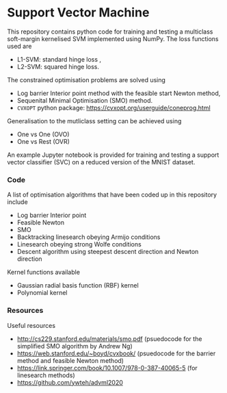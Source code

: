 # Support Vector Machine
This repository contains python code for training and testing a multiclass soft-margin kernelised SVM implemented using NumPy. 
The loss functions used are
* L1-SVM: standard hinge loss ,
* L2-SVM: squared hinge loss. 

The constrained optimisation problems are solved using  
* Log barrier Interior point method with the feasible start Newton method,
* Sequenital Minimal Optimisation  (SMO) method.
* `CVXOPT` python package: https://cvxopt.org/userguide/coneprog.html

Generalisation to the mutliclass setting can be achieved using
* One vs One (OVO)
* One vs Rest (OVR)

An example Jupyter notebook is provided for training and testing a support vector classifier (SVC) on a reduced version of the MNIST dataset.

### Code
A list of optimisation algorithms that have been coded up in this repository include
* Log barrier Interior point
* Feasible Newton
* SMO
* Backtracking linesearch obeying Armijo conditions
* Linesearch obeying strong Wolfe conditions
* Descent algorithm using steepest descent direction and Newton direction

Kernel functions available
* Gaussian radial basis function (RBF) kernel
* Polynomial kernel

### Resources
Useful resources
* http://cs229.stanford.edu/materials/smo.pdf (psuedocode for the simplified SMO algorithm by Andrew Ng)
* https://web.stanford.edu/~boyd/cvxbook/ (psuedocode for the barrier method and feasible Newton method)
* https://link.springer.com/book/10.1007/978-0-387-40065-5 (for linesearch methods)
* https://github.com/ywteh/advml2020 
